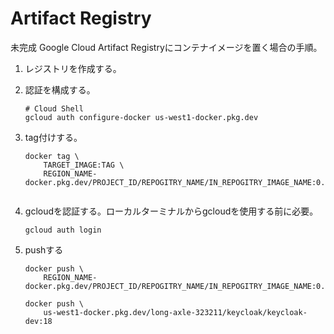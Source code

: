 # Artifact Registry

未完成
Google Cloud Artifact Registryにコンテナイメージを置く場合の手順。

1. レジストリを作成する。
2. 認証を構成する。

   ``` shell
   # Cloud Shell
   gcloud auth configure-docker us-west1-docker.pkg.dev
   ```

3. tag付けする。

    ``` shell
    docker tag \
        TARGET_IMAGE:TAG \
        REGION_NAME-docker.pkg.dev/PROJECT_ID/REPOGITRY_NAME/IN_REPOGITRY_IMAGE_NAME:0.1


    ```

4. gcloudを認証する。ローカルターミナルからgcloudを使用する前に必要。

    ``` shell
    gcloud auth login
    ```

5. pushする

    ``` shell
    docker push \
        REGION_NAME-docker.pkg.dev/PROJECT_ID/REPOGITRY_NAME/IN_REPOGITRY_IMAGE_NAME:0.1

    docker push \
        us-west1-docker.pkg.dev/long-axle-323211/keycloak/keycloak-dev:18
    ```
